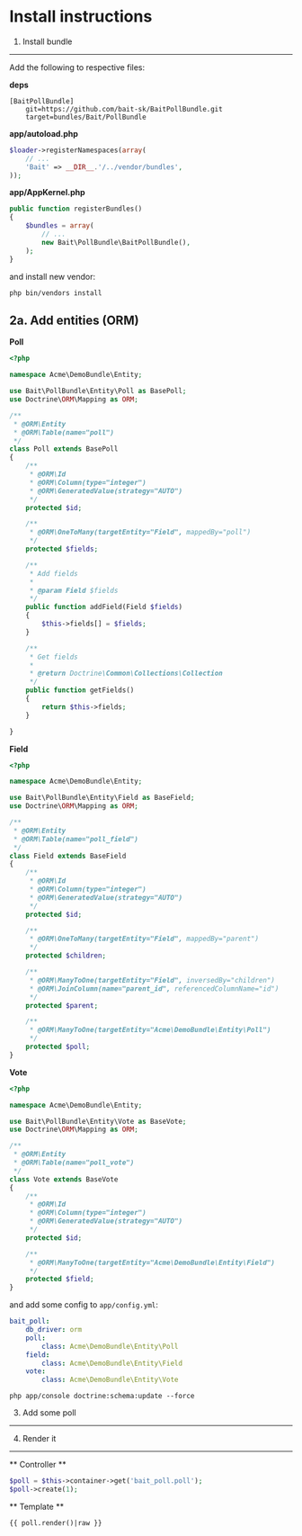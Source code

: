 Install instructions
====================

1. Install bundle
-----------------

Add the following to respective files:

**deps**

```
[BaitPollBundle]
    git=https://github.com/bait-sk/BaitPollBundle.git
    target=bundles/Bait/PollBundle
```

**app/autoload.php**


``` php
$loader->registerNamespaces(array(
    // ...
    'Bait' => __DIR__.'/../vendor/bundles',
));
```

**app/AppKernel.php**

``` php
public function registerBundles()
{
    $bundles = array(
        // ...
        new Bait\PollBundle\BaitPollBundle(),
    );
}
```

and install new vendor:

```
php bin/vendors install
```

2a. Add entities (ORM)
----------------------

**Poll**

``` php
<?php

namespace Acme\DemoBundle\Entity;

use Bait\PollBundle\Entity\Poll as BasePoll;
use Doctrine\ORM\Mapping as ORM;

/**
 * @ORM\Entity
 * @ORM\Table(name="poll")
 */
class Poll extends BasePoll
{
    /**
     * @ORM\Id
     * @ORM\Column(type="integer")
     * @ORM\GeneratedValue(strategy="AUTO")
     */
    protected $id;

    /**
     * @ORM\OneToMany(targetEntity="Field", mappedBy="poll")
     */
    protected $fields;

    /**
     * Add fields
     *
     * @param Field $fields
     */
    public function addField(Field $fields)
    {
        $this->fields[] = $fields;
    }

    /**
     * Get fields
     *
     * @return Doctrine\Common\Collections\Collection
     */
    public function getFields()
    {
        return $this->fields;
    }

}
```

**Field**

``` php
<?php

namespace Acme\DemoBundle\Entity;

use Bait\PollBundle\Entity\Field as BaseField;
use Doctrine\ORM\Mapping as ORM;

/**
 * @ORM\Entity
 * @ORM\Table(name="poll_field")
 */
class Field extends BaseField
{
    /**
     * @ORM\Id
     * @ORM\Column(type="integer")
     * @ORM\GeneratedValue(strategy="AUTO")
     */
    protected $id;

    /**
     * @ORM\OneToMany(targetEntity="Field", mappedBy="parent")
     */
    protected $children;

    /**
     * @ORM\ManyToOne(targetEntity="Field", inversedBy="children")
     * @ORM\JoinColumn(name="parent_id", referencedColumnName="id")
     */
    protected $parent;

    /**
     * @ORM\ManyToOne(targetEntity="Acme\DemoBundle\Entity\Poll")
     */
    protected $poll;
}
```

**Vote**

``` php
<?php

namespace Acme\DemoBundle\Entity;

use Bait\PollBundle\Entity\Vote as BaseVote;
use Doctrine\ORM\Mapping as ORM;

/**
 * @ORM\Entity
 * @ORM\Table(name="poll_vote")
 */
class Vote extends BaseVote
{
    /**
     * @ORM\Id
     * @ORM\Column(type="integer")
     * @ORM\GeneratedValue(strategy="AUTO")
     */
    protected $id;

    /**
     * @ORM\ManyToOne(targetEntity="Acme\DemoBundle\Entity\Field")
     */
    protected $field;
}
```

and add some config to `app/config.yml`:

``` yml
bait_poll:
    db_driver: orm
    poll:
        class: Acme\DemoBundle\Entity\Poll
    field:
        class: Acme\DemoBundle\Entity\Field
    vote:
        class: Acme\DemoBundle\Entity\Vote
```

```
php app/console doctrine:schema:update --force
```

3. Add some poll
----------------

4. Render it
------------

** Controller **

``` php
$poll = $this->container->get('bait_poll.poll');
$poll->create(1);
```

** Template **

``` html
{{ poll.render()|raw }}
```
